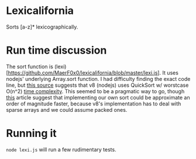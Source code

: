 # Lexicalifornia
Sorts [a-z]* lexicographically.

# Run time discussion
The sort function is (lexi)[https://github.com/MaerF0x0/lexicalifornia/blob/master/lexi.js].
It uses nodejs' underlying Array.sort function.
I had difficulty finding the exact code line, but
[this source](http://blog.rodneyrehm.de/archives/14-Sorting-Were-Doing-It-Wrong.html)
suggests that v8 (nodejs) uses QuickSort w/ worstcase O(n^2)
[time complexity](https://en.wikipedia.org/wiki/Quicksort).
This seemed to be a pragmatic way to go, though
[this](http://blog.mgechev.com/2012/11/24/javascript-sorting-performance-quicksort-v8/)
article suggest that implementing our own sort could be approximate an order of
magnitude faster, because v8's implementation has to deal with sparse arrays and
we could assume packed ones.

# Running it
`node lexi.js` will run a few rudimentary tests.

